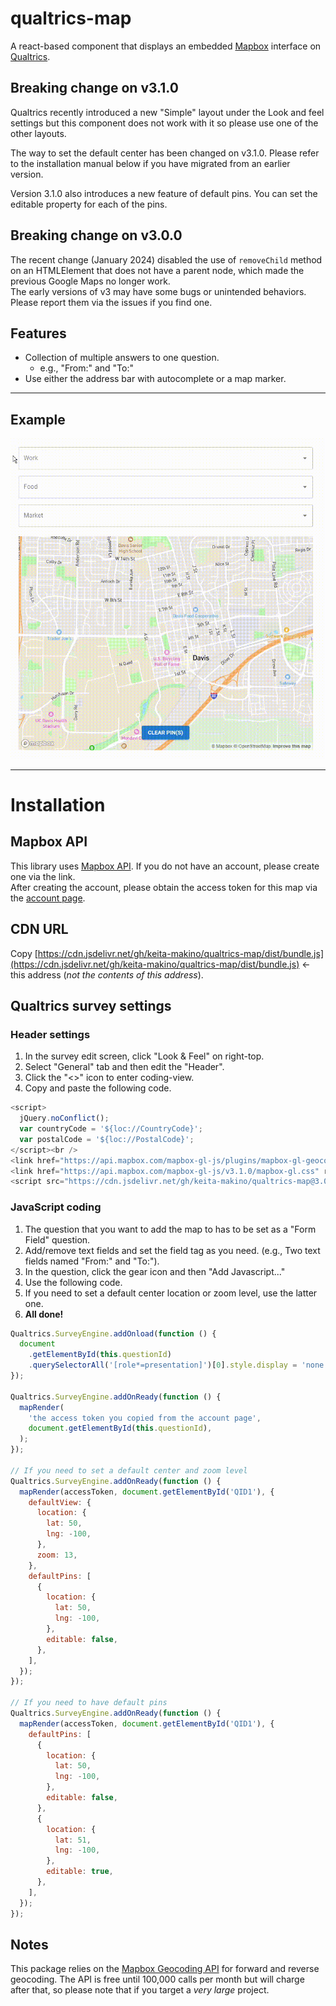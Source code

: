 # qualtrics-map

A react-based component that displays an embedded [Mapbox](https://www.mapbox.com/) interface on [Qualtrics](https://www.qualtrics.com).

## Breaking change on v3.1.0

Qualtrics recently introduced a new "Simple" layout under the Look and feel settings but this component does not work with it so please use one of the other layouts.

The way to set the default center has been changed on v3.1.0. Please refer to the installation manual below if you have migrated from an earlier version.

Version 3.1.0 also introduces a new feature of default pins. You can set the editable property for each of the pins.

## Breaking change on v3.0.0

The recent change (January 2024) disabled the use of `removeChild` method on an HTMLElement that does not have a parent node, which made the previous Google Maps no longer work.  
The early versions of v3 may have some bugs or unintended behaviors. Please report them via the issues if you find one.

## Features

- Collection of multiple answers to one question.
  - e.g., "From:" and "To:"
- Use either the address bar with autocomplete or a map marker.

---

## Example

![Example](/public/example.gif)

---

# Installation

## Mapbox API

This library uses [Mapbox API](https://www.mapbox.com/product-apis). If you do not have an account, please create one via the link.  
After creating the account, please obtain the access token for this map via the [account page](https://account.mapbox.com/).

## CDN URL

Copy [https://cdn.jsdelivr.net/gh/keita-makino/qualtrics-map/dist/bundle.js](https://cdn.jsdelivr.net/gh/keita-makino/qualtrics-map/dist/bundle.js) <- this address (_not the contents of this address_).

## Qualtrics survey settings

### Header settings

1. In the survey edit screen, click "Look & Feel" on right-top.
1. Select "General" tab and then edit the "Header".
1. Click the "<>" icon to enter coding-view.
1. Copy and paste the following code.

```javascript
<script>
  jQuery.noConflict();
  var countryCode = '${loc://CountryCode}';
  var postalCode = '${loc://PostalCode}';
</script><br />
<link href="https://api.mapbox.com/mapbox-gl-js/plugins/mapbox-gl-geocoder/v5.0.0/mapbox-gl-geocoder.css" rel="stylesheet" type="text/css" />
<link href="https://api.mapbox.com/mapbox-gl-js/v3.1.0/mapbox-gl.css" rel="stylesheet" />
<script src="https://cdn.jsdelivr.net/gh/keita-makino/qualtrics-map@3.0.1/dist/bundle.js"></script>
```

### JavaScript coding

1. The question that you want to add the map to has to be set as a "Form Field" question.
1. Add/remove text fields and set the field tag as you need. (e.g., Two text fields named "From:" and "To:").
1. In the question, click the gear icon and then "Add Javascript..."
1. Use the following code.
1. If you need to set a default center location or zoom level, use the latter one.
1. **All done!**

```javascript
Qualtrics.SurveyEngine.addOnload(function () {
  document
    .getElementById(this.questionId)
    .querySelectorAll('[role*=presentation]')[0].style.display = 'none';
});

Qualtrics.SurveyEngine.addOnReady(function () {
  mapRender(
    'the access token you copied from the account page',
    document.getElementById(this.questionId),
  );
});

// If you need to set a default center and zoom level
Qualtrics.SurveyEngine.addOnReady(function () {
  mapRender(accessToken, document.getElementById('QID1'), {
    defaultView: {
      location: {
        lat: 50,
        lng: -100,
      },
      zoom: 13,
    },
    defaultPins: [
      {
        location: {
          lat: 50,
          lng: -100,
        },
        editable: false,
      },
    ],
  });
});

// If you need to have default pins
Qualtrics.SurveyEngine.addOnReady(function () {
  mapRender(accessToken, document.getElementById('QID1'), {
    defaultPins: [
      {
        location: {
          lat: 50,
          lng: -100,
        },
        editable: false,
      },
      {
        location: {
          lat: 51,
          lng: -100,
        },
        editable: true,
      },
    ],
  });
});
```

## Notes

This package relies on the [Mapbox Geocoding API](https://docs.mapbox.com/api/search/geocoding/) for forward and reverse geocoding. The API is free until 100,000 calls per month but will charge after that, so please note that if you target a _very large_ project.
